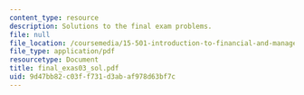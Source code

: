 ```yaml
---
content_type: resource
description: Solutions to the final exam problems.
file: null
file_location: /coursemedia/15-501-introduction-to-financial-and-managerial-accounting-spring-2004/9d47bb82c03ff731d3abaf978d63bf7c_final_exas03_sol.pdf
file_type: application/pdf
resourcetype: Document
title: final_exas03_sol.pdf
uid: 9d47bb82-c03f-f731-d3ab-af978d63bf7c
---
```

